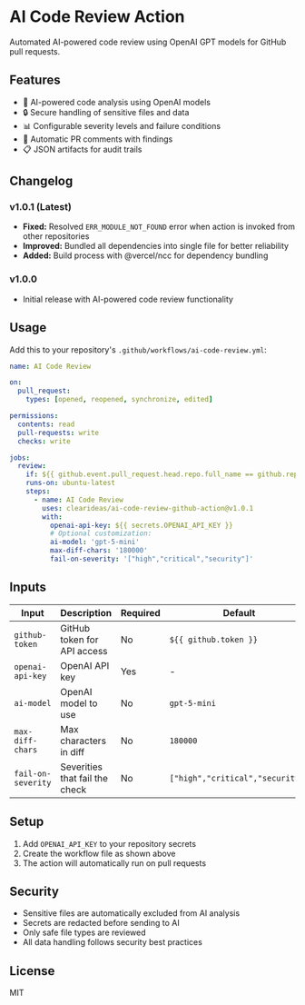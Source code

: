 # AI Code Review Action

Automated AI-powered code review using OpenAI GPT models for GitHub pull requests.

## Features

- 🤖 AI-powered code analysis using OpenAI models
- 🔒 Secure handling of sensitive files and data
- 📊 Configurable severity levels and failure conditions
- 💬 Automatic PR comments with findings
- 📋 JSON artifacts for audit trails

## Changelog

### v1.0.1 (Latest)
- **Fixed:** Resolved `ERR_MODULE_NOT_FOUND` error when action is invoked from other repositories
- **Improved:** Bundled all dependencies into single file for better reliability
- **Added:** Build process with @vercel/ncc for dependency bundling

### v1.0.0
- Initial release with AI-powered code review functionality

## Usage

Add this to your repository's `.github/workflows/ai-code-review.yml`:

```yaml
name: AI Code Review

on:
  pull_request:
    types: [opened, reopened, synchronize, edited]

permissions:
  contents: read
  pull-requests: write
  checks: write

jobs:
  review:
    if: ${{ github.event.pull_request.head.repo.full_name == github.repository }}
    runs-on: ubuntu-latest
    steps:
      - name: AI Code Review
        uses: clearideas/ai-code-review-github-action@v1.0.1
        with:
          openai-api-key: ${{ secrets.OPENAI_API_KEY }}
          # Optional customization:
          ai-model: 'gpt-5-mini'
          max-diff-chars: '180000'
          fail-on-severity: '["high","critical","security"]'
```

## Inputs

| Input | Description | Required | Default |
|-------|-------------|----------|---------|
| `github-token` | GitHub token for API access | No | `${{ github.token }}` |
| `openai-api-key` | OpenAI API key | Yes | - |
| `ai-model` | OpenAI model to use | No | `gpt-5-mini` |
| `max-diff-chars` | Max characters in diff | No | `180000` |
| `fail-on-severity` | Severities that fail the check | No | `["high","critical","security"]` |

## Setup

1. Add `OPENAI_API_KEY` to your repository secrets
2. Create the workflow file as shown above
3. The action will automatically run on pull requests

## Security

- Sensitive files are automatically excluded from AI analysis
- Secrets are redacted before sending to AI
- Only safe file types are reviewed
- All data handling follows security best practices

## License

MIT

